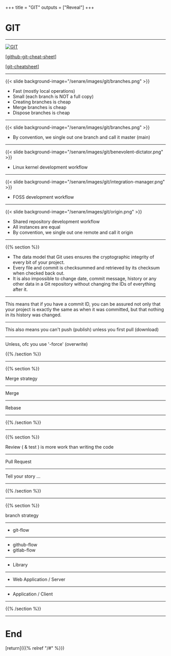 
+++
title = "GIT"
outputs = ["Reveal"]
+++

# GIT

---

[![GIT](/senare/images/git.png)](https://git-scm.com/docs)

[[github-git-cheat-sheet]](https://training.github.com/downloads/github-git-cheat-sheet/)

[[git-cheatsheet]](https://ndpsoftware.com/git-cheatsheet.html)

---

{{< slide background-image="/senare/images/git/branches.png" >}}

 - Fast (mostly local operations)
 - Small (each branch is NOT a full copy)
 - Creating branches is cheap
 - Merge branches is cheap
 - Dispose branches is cheap

---

{{< slide background-image="/senare/images/git/branches.png" >}}

- By convention, we single out one branch and call it master (main)

---

{{< slide background-image="/senare/images/git/benevolent-dictator.png" >}}

- Linux kernel development workflow

---

{{< slide background-image="/senare/images/git/integration-manager.png" >}}

- FOSS development workflow

---

{{< slide background-image="/senare/images/git/origin.png" >}}

- Shared repository development workflow 
- All instances are equal
- By convention, we single out one remote and call it origin

---

{{% section %}}

- The data model that Git uses ensures the cryptographic integrity of every bit of your project. 
- Every file and commit is checksummed and retrieved by its checksum when checked back out.
- It is also impossible to change date, commit message, history or any other data in a Git repository without changing the IDs of everything after it.

---

This means that if you have a commit ID, you can be assured not only that your project is exactly the same as when it was committed, but that nothing in its history was changed.

---

This also means you can't push (publish) unless you first pull (download)

---

Unless, ofc you use '-force' (overwrite)

{{% /section %}}

---

{{% section %}}

Merge strategy

---

 Merge

---

 Rebase

---

{{% /section %}}

---

{{% section %}}

Review ( & test ) is more work than writing the code

---

Pull Request

---

Tell your story ... 

---

{{% /section %}}

---
{{% section %}}

branch strategy

---

- git-flow

---

- github-flow
- gitlab-flow

---

- Library

---

- Web Application / Server

---

 - Application / Client

---

{{% /section %}}

---

# End

[return]({{% relref "/#" %}})


